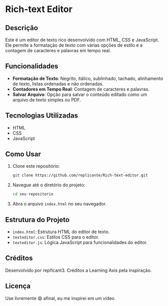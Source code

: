 # Rich-text Editor

## Descrição
Este é um editor de texto rico desenvolvido com HTML, CSS e JavaScript. Ele permite a formatação de texto com várias opções de estilo e a contagem de caracteres e palavras em tempo real.

## Funcionalidades
- **Formatação de Texto**: Negrito, itálico, sublinhado, tachado, alinhamento de texto, listas ordenadas e não ordenadas.
- **Contadores em Tempo Real**: Contagem de caracteres e palavras.
- **Salvar Arquivo**: Opção para salvar o conteúdo editado como um arquivo de texto simples ou PDF.

## Tecnologias Utilizadas
- HTML
- CSS
- JavaScript

## Como Usar
1. Clone este repositório:
    ```bash
    git clone https://github.com/repl1cante/Rich-text-editor.git
    ```
2. Navegue até o diretório do projeto:
    ```bash
    cd seu-repositorio
    ```
3. Abra o arquivo `index.html` no seu navegador.

## Estrutura do Projeto
- `index.html`: Estrutura HTML do editor de texto.
- `texteditor.css`: Estilos CSS para o editor.
- `texteditor.js`: Lógica JavaScript para funcionalidades do editor.

## Créditos
Desenvolvido por repl1cant3. Créditos a Learning Axis pela inspiração.

## Licença
Use livremente :smile: afinal, eu me inspirei em um vídeo.
